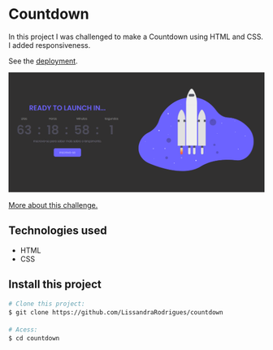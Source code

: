# Countdown

In this project I was challenged to make a Countdown using HTML and CSS. I added responsiveness. 

See the <a href="https://lissandrarodrigues.github.io/countdown/"> deployment</a>.

<img src="countdown.png"/>

<a href="https://app.rocketseat.com.br/discover/challenges/countdown"> More about this challenge. </a>

## Technologies used

- HTML
- CSS

## Install this project 

```bash
# Clone this project:
$ git clone https://github.com/LissandraRodrigues/countdown

# Acess:
$ cd countdown 
```
